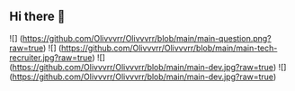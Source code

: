 ## Hi there 👋

<!--
**Olivvvrr/Olivvvrr** is a ✨ _special_ ✨ repository because its `README.md` (this file) appears on your GitHub profile.

Here are some ideas to get you started:

- 🔭 I’m currently working on ...
- 🌱 I’m currently learning ...
- 👯 I’m looking to collaborate on ...
- 🤔 I’m looking for help with ...
- 💬 Ask me about ...
- 📫 How to reach me: ...
- 😄 Pronouns: ...
- ⚡ Fun fact: ...
-->

![] (https://github.com/Olivvvrr/Olivvvrr/blob/main/main-question.png?raw=true)
![] (https://github.com/Olivvvrr/Olivvvrr/blob/main/main-tech-recruiter.jpg?raw=true)
![] (https://github.com/Olivvvrr/Olivvvrr/blob/main/main-dev.jpg?raw=true)
![] (https://github.com/Olivvvrr/Olivvvrr/blob/main/main-dev.jpg?raw=true)
